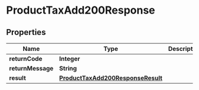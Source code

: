 

# ProductTaxAdd200Response

## Properties

Name | Type | Description | Notes
------------ | ------------- | ------------- | -------------
**returnCode** | **Integer** |  |  [optional]
**returnMessage** | **String** |  |  [optional]
**result** | [**ProductTaxAdd200ResponseResult**](ProductTaxAdd200ResponseResult.md) |  |  [optional]




